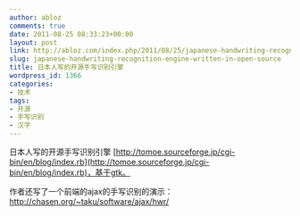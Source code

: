 ```yaml
---
author: abloz
comments: true
date: 2011-08-25 08:33:23+00:00
layout: post
link: http://abloz.com/index.php/2011/08/25/japanese-handwriting-recognition-engine-written-in-open-source/
slug: japanese-handwriting-recognition-engine-written-in-open-source
title: 日本人写的开源手写识别引擎
wordpress_id: 1366
categories:
- 技术
tags:
- 开源
- 手写识别
- 汉字
---
```



日本人写的开源手写识别引擎
[http://tomoe.sourceforge.jp/cgi-bin/en/blog/index.rb](http://tomoe.sourceforge.jp/cgi-bin/en/blog/index.rb)，基于gtk。

作者还写了一个前端的ajax的手写识别的演示：
http://chasen.org/~taku/software/ajax/hwr/

